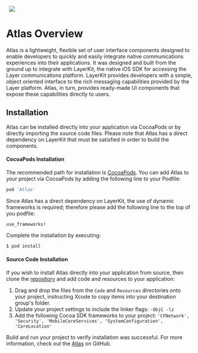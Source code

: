 &nbsp;
![](atlas-ios-header.png)
# Atlas Overview
Atlas is a lightweight, flexible set of user interface components designed to enable developers to quickly and easily integrate native communications experiences into their applications. It was designed and built from the ground up to integrate with LayerKit, the native iOS SDK for accessing the Layer communications platform. LayerKit provides developers with a simple, object oriented interface to the rich messaging capabilities provided by the Layer platform. Atlas, in turn, provides ready-made UI components that expose these capabilities directly to users.

## Installation

Atlas can be installed directly into your application via CocoaPods or by directly importing the source code files. Please note that Atlas has a direct dependency on LayerKit that must be satisfied in order to build the components.

#### CocoaPods Installation

The recommended path for installation is [CocoaPods](http://cocoapods.org/). You can add Atlas to your project via CocoaPods by adding the following line to your Podfile:

```ruby
pod 'Atlas'
```

Since Atlas has a direct dependency on LayerKit, the use of dynamic frameworks is required; therefore please add the following line to the top of you podfile:

```
use_frameworks!
```

Complete the installation by executing:

```sh
$ pod install
```

#### Source Code Installation

If you wish to install Atlas directly into your application from source, then clone the [repository](https://github.com/layerhq/Atlas-iOS) and add code and resources to your application:

1. Drag and drop the files from the `Code` and `Resources` directories onto your project, instructing Xcode to copy items into your destination group's folder.
2. Update your project settings to include the linker flags: `-ObjC -lz`
3. Add the following Cocoa SDK frameworks to your project: `'CFNetwork', 'Security', 'MobileCoreServices', 'SystemConfiguration', 'CoreLocation'`

Build and run your project to verify installation was successful.
For more information, check out the [Atlas](https://github.com/layerhq/Atlas-iOS) on GitHub.
